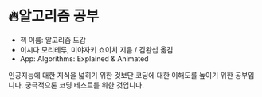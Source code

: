 # :fire:알고리즘 공부

- 책 이름: 알고리즘 도감
- 이시다 모리테루, 미야자키 쇼이치 지음 / 김완섭 옮김
- App: Algorithms: Explained & Animated


인공지능에 대한 지식을 넓히기 위한 것보단 코딩에 대한 이해도를 높이기 위한 공부입니다. 궁극적으론 코딩 테스트를 위한 것입니다.
